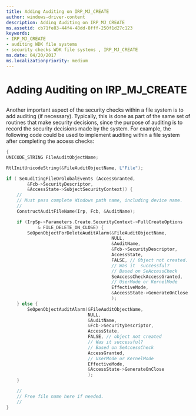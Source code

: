 ```yaml
---
title: Adding Auditing on IRP_MJ_CREATE
author: windows-driver-content
description: Adding Auditing on IRP_MJ_CREATE
ms.assetid: cb71fe83-44f4-48dd-8fff-250f1d27c123
keywords:
- IRP_MJ_CREATE
- auditing WDK file systems
- security checks WDK file systems , IRP_MJ_CREATE
ms.date: 04/20/2017
ms.localizationpriority: medium
---
```


# Adding Auditing on IRP\_MJ\_CREATE


## <span id="ddk_adding_auditing_on_irp_mj_create_if"></span><span id="DDK_ADDING_AUDITING_ON_IRP_MJ_CREATE_IF"></span>


Another important aspect of the security checks within a file system is to add auditing (if necessary). Typically, this is done as part of the same set of routines that make security decisions, since the purpose of auditing is to record the security decisions made by the system. For example, the following code could be used to implement auditing within a file system after completing the access checks:

```cpp
{
UNICODE_STRING FileAuditObjectName;

RtlInitUnicodeString(&FileAuditObjectName, L"File");

if ( SeAuditingFileOrGlobalEvents (AccessGranted, 
        &Fcb->SecurityDescriptor, 
        &AccessState->SubjectSecurityContext)) {
    //
    // Must pass complete Windows path name, including device name.
    //
    ConstructAuditFileName(Irp, Fcb, &AuditName);

    if (IrpSp->Parameters.Create.SecurityContext->FullCreateOptions 
            & FILE_DELETE_ON_CLOSE) {
        SeOpenObjectForDeleteAuditAlarm(&FileAuditObjectName,
                                        NULL,
                                        &AuditName,
                                        &Fcb->SecurityDescriptor,
                                        AccessState,
                                        FALSE, // Object not created.
                                        // Was it  successful?  
                                        // Based on SeAccessCheck
                                        SeAccessCheckAccessGranted, 
                                        // UserMode or KernelMode
                                        EffectiveMode, 
                                        &AccessState->GenerateOnClose
                                        );
    } else {
        SeOpenObjectAuditAlarm(&FileAuditObjectName,
                               NULL,
                               &AuditName,
                               &Fcb->SecurityDescriptor,
                               AccessState,
                               FALSE, // object not created
                               // Was it successful?  
                               // Based on SeAccessCheck
                               AccessGranted, 
                               // UserMode or KernelMode
                               EffectiveMode, 
                               &AccessState->GenerateOnClose
                               );
    }

    //
    // Free file name here if needed.
    //
}
```

 

 




